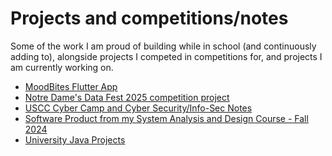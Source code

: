 # Projects and competitions/notes
Some of the work I am proud of building while in school (and continuously adding to),
alongside projects I competed in competitions for, and projects I am currently working on.
- [MoodBites Flutter App](https://github.com/AndrewWHans/MoodBites)
- [Notre Dame's Data Fest 2025 competition project](https://github.com/AndrewWHans/Data-Fest-2025)
- [USCC Cyber Camp and Cyber Security/Info-Sec Notes](https://github.com/AndrewWHans/USCC-CyberSecurity-Notes)
- [Software Product from my System Analysis and Design Course - Fall 2024](https://github.com/AndrewWHans/software-product)
- [University Java Projects](https://github.com/AndrewWHans/javaProjects)
